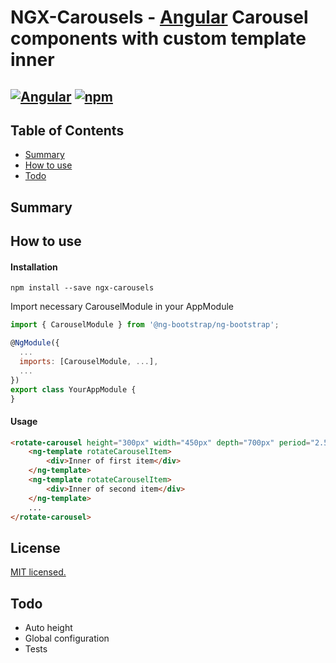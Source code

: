 # NGX-Carousels - [Angular](https://angular.io/) Carousel components with custom template inner

[![Angular](https://img.shields.io/badge/angular-7-red.svg)](https://angular.io) [![npm](https://img.shields.io/badge/npm--package-6.4.1-rgb(203%2C%2056%2C%2055).svg)](https://www.npmjs.com)
--

## Table of Contents
<!-- - [Demo](#Demo) -->
- [Summary](#Summary)
- [How to use](#How-to-use)
- [Todo](#TODO)

<!-- 
## Demo
here link to example on personal site
 -->
## Summary


## How to use
#### Installation
```
npm install --save ngx-carousels
```
Import necessary CarouselModule in your AppModule
```js
import { CarouselModule } from '@ng-bootstrap/ng-bootstrap';

@NgModule({
  ...
  imports: [CarouselModule, ...],
  ...
})
export class YourAppModule {
}
```

#### Usage
```html
<rotate-carousel height="300px" width="450px" depth="700px" period="2.5s" direction="reverse">
    <ng-template rotateCarouselItem>
        <div>Inner of first item</div>
    </ng-template>
    <ng-template rotateCarouselItem>
        <div>Inner of second item</div>
    </ng-template>
    ...
</rotate-carousel>
```

## License
[MIT licensed.](LICENSE)

## Todo
- Auto height
- Global configuration
- Tests